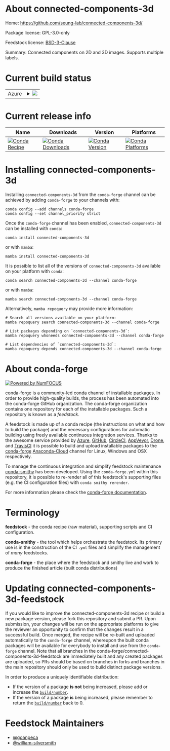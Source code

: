 About connected-components-3d
=============================

Home: https://github.com/seung-lab/connected-components-3d/

Package license: GPL-3.0-only

Feedstock license: [BSD-3-Clause](https://github.com/conda-forge/connected-components-3d-feedstock/blob/main/LICENSE.txt)

Summary: Connected components on 2D and 3D images. Supports multiple labels.

Current build status
====================


<table>
    
  <tr>
    <td>Azure</td>
    <td>
      <details>
        <summary>
          <a href="https://dev.azure.com/conda-forge/feedstock-builds/_build/latest?definitionId=15351&branchName=main">
            <img src="https://dev.azure.com/conda-forge/feedstock-builds/_apis/build/status/connected-components-3d-feedstock?branchName=main">
          </a>
        </summary>
        <table>
          <thead><tr><th>Variant</th><th>Status</th></tr></thead>
          <tbody><tr>
              <td>linux_64_numpy1.20python3.8.____cpython</td>
              <td>
                <a href="https://dev.azure.com/conda-forge/feedstock-builds/_build/latest?definitionId=15351&branchName=main">
                  <img src="https://dev.azure.com/conda-forge/feedstock-builds/_apis/build/status/connected-components-3d-feedstock?branchName=main&jobName=linux&configuration=linux_64_numpy1.20python3.8.____cpython" alt="variant">
                </a>
              </td>
            </tr><tr>
              <td>linux_64_numpy1.20python3.9.____cpython</td>
              <td>
                <a href="https://dev.azure.com/conda-forge/feedstock-builds/_build/latest?definitionId=15351&branchName=main">
                  <img src="https://dev.azure.com/conda-forge/feedstock-builds/_apis/build/status/connected-components-3d-feedstock?branchName=main&jobName=linux&configuration=linux_64_numpy1.20python3.9.____cpython" alt="variant">
                </a>
              </td>
            </tr><tr>
              <td>linux_64_numpy1.21python3.10.____cpython</td>
              <td>
                <a href="https://dev.azure.com/conda-forge/feedstock-builds/_build/latest?definitionId=15351&branchName=main">
                  <img src="https://dev.azure.com/conda-forge/feedstock-builds/_apis/build/status/connected-components-3d-feedstock?branchName=main&jobName=linux&configuration=linux_64_numpy1.21python3.10.____cpython" alt="variant">
                </a>
              </td>
            </tr><tr>
              <td>linux_64_numpy1.23python3.11.____cpython</td>
              <td>
                <a href="https://dev.azure.com/conda-forge/feedstock-builds/_build/latest?definitionId=15351&branchName=main">
                  <img src="https://dev.azure.com/conda-forge/feedstock-builds/_apis/build/status/connected-components-3d-feedstock?branchName=main&jobName=linux&configuration=linux_64_numpy1.23python3.11.____cpython" alt="variant">
                </a>
              </td>
            </tr><tr>
              <td>osx_64_numpy1.20python3.8.____cpython</td>
              <td>
                <a href="https://dev.azure.com/conda-forge/feedstock-builds/_build/latest?definitionId=15351&branchName=main">
                  <img src="https://dev.azure.com/conda-forge/feedstock-builds/_apis/build/status/connected-components-3d-feedstock?branchName=main&jobName=osx&configuration=osx_64_numpy1.20python3.8.____cpython" alt="variant">
                </a>
              </td>
            </tr><tr>
              <td>osx_64_numpy1.20python3.9.____cpython</td>
              <td>
                <a href="https://dev.azure.com/conda-forge/feedstock-builds/_build/latest?definitionId=15351&branchName=main">
                  <img src="https://dev.azure.com/conda-forge/feedstock-builds/_apis/build/status/connected-components-3d-feedstock?branchName=main&jobName=osx&configuration=osx_64_numpy1.20python3.9.____cpython" alt="variant">
                </a>
              </td>
            </tr><tr>
              <td>osx_64_numpy1.21python3.10.____cpython</td>
              <td>
                <a href="https://dev.azure.com/conda-forge/feedstock-builds/_build/latest?definitionId=15351&branchName=main">
                  <img src="https://dev.azure.com/conda-forge/feedstock-builds/_apis/build/status/connected-components-3d-feedstock?branchName=main&jobName=osx&configuration=osx_64_numpy1.21python3.10.____cpython" alt="variant">
                </a>
              </td>
            </tr><tr>
              <td>osx_64_numpy1.23python3.11.____cpython</td>
              <td>
                <a href="https://dev.azure.com/conda-forge/feedstock-builds/_build/latest?definitionId=15351&branchName=main">
                  <img src="https://dev.azure.com/conda-forge/feedstock-builds/_apis/build/status/connected-components-3d-feedstock?branchName=main&jobName=osx&configuration=osx_64_numpy1.23python3.11.____cpython" alt="variant">
                </a>
              </td>
            </tr><tr>
              <td>win_64_numpy1.20python3.8.____cpython</td>
              <td>
                <a href="https://dev.azure.com/conda-forge/feedstock-builds/_build/latest?definitionId=15351&branchName=main">
                  <img src="https://dev.azure.com/conda-forge/feedstock-builds/_apis/build/status/connected-components-3d-feedstock?branchName=main&jobName=win&configuration=win_64_numpy1.20python3.8.____cpython" alt="variant">
                </a>
              </td>
            </tr><tr>
              <td>win_64_numpy1.20python3.9.____cpython</td>
              <td>
                <a href="https://dev.azure.com/conda-forge/feedstock-builds/_build/latest?definitionId=15351&branchName=main">
                  <img src="https://dev.azure.com/conda-forge/feedstock-builds/_apis/build/status/connected-components-3d-feedstock?branchName=main&jobName=win&configuration=win_64_numpy1.20python3.9.____cpython" alt="variant">
                </a>
              </td>
            </tr><tr>
              <td>win_64_numpy1.21python3.10.____cpython</td>
              <td>
                <a href="https://dev.azure.com/conda-forge/feedstock-builds/_build/latest?definitionId=15351&branchName=main">
                  <img src="https://dev.azure.com/conda-forge/feedstock-builds/_apis/build/status/connected-components-3d-feedstock?branchName=main&jobName=win&configuration=win_64_numpy1.21python3.10.____cpython" alt="variant">
                </a>
              </td>
            </tr><tr>
              <td>win_64_numpy1.23python3.11.____cpython</td>
              <td>
                <a href="https://dev.azure.com/conda-forge/feedstock-builds/_build/latest?definitionId=15351&branchName=main">
                  <img src="https://dev.azure.com/conda-forge/feedstock-builds/_apis/build/status/connected-components-3d-feedstock?branchName=main&jobName=win&configuration=win_64_numpy1.23python3.11.____cpython" alt="variant">
                </a>
              </td>
            </tr>
          </tbody>
        </table>
      </details>
    </td>
  </tr>
</table>

Current release info
====================

| Name | Downloads | Version | Platforms |
| --- | --- | --- | --- |
| [![Conda Recipe](https://img.shields.io/badge/recipe-connected--components--3d-green.svg)](https://anaconda.org/conda-forge/connected-components-3d) | [![Conda Downloads](https://img.shields.io/conda/dn/conda-forge/connected-components-3d.svg)](https://anaconda.org/conda-forge/connected-components-3d) | [![Conda Version](https://img.shields.io/conda/vn/conda-forge/connected-components-3d.svg)](https://anaconda.org/conda-forge/connected-components-3d) | [![Conda Platforms](https://img.shields.io/conda/pn/conda-forge/connected-components-3d.svg)](https://anaconda.org/conda-forge/connected-components-3d) |

Installing connected-components-3d
==================================

Installing `connected-components-3d` from the `conda-forge` channel can be achieved by adding `conda-forge` to your channels with:

```
conda config --add channels conda-forge
conda config --set channel_priority strict
```

Once the `conda-forge` channel has been enabled, `connected-components-3d` can be installed with `conda`:

```
conda install connected-components-3d
```

or with `mamba`:

```
mamba install connected-components-3d
```

It is possible to list all of the versions of `connected-components-3d` available on your platform with `conda`:

```
conda search connected-components-3d --channel conda-forge
```

or with `mamba`:

```
mamba search connected-components-3d --channel conda-forge
```

Alternatively, `mamba repoquery` may provide more information:

```
# Search all versions available on your platform:
mamba repoquery search connected-components-3d --channel conda-forge

# List packages depending on `connected-components-3d`:
mamba repoquery whoneeds connected-components-3d --channel conda-forge

# List dependencies of `connected-components-3d`:
mamba repoquery depends connected-components-3d --channel conda-forge
```


About conda-forge
=================

[![Powered by
NumFOCUS](https://img.shields.io/badge/powered%20by-NumFOCUS-orange.svg?style=flat&colorA=E1523D&colorB=007D8A)](https://numfocus.org)

conda-forge is a community-led conda channel of installable packages.
In order to provide high-quality builds, the process has been automated into the
conda-forge GitHub organization. The conda-forge organization contains one repository
for each of the installable packages. Such a repository is known as a *feedstock*.

A feedstock is made up of a conda recipe (the instructions on what and how to build
the package) and the necessary configurations for automatic building using freely
available continuous integration services. Thanks to the awesome service provided by
[Azure](https://azure.microsoft.com/en-us/services/devops/), [GitHub](https://github.com/),
[CircleCI](https://circleci.com/), [AppVeyor](https://www.appveyor.com/),
[Drone](https://cloud.drone.io/welcome), and [TravisCI](https://travis-ci.com/)
it is possible to build and upload installable packages to the
[conda-forge](https://anaconda.org/conda-forge) [Anaconda-Cloud](https://anaconda.org/)
channel for Linux, Windows and OSX respectively.

To manage the continuous integration and simplify feedstock maintenance
[conda-smithy](https://github.com/conda-forge/conda-smithy) has been developed.
Using the ``conda-forge.yml`` within this repository, it is possible to re-render all of
this feedstock's supporting files (e.g. the CI configuration files) with ``conda smithy rerender``.

For more information please check the [conda-forge documentation](https://conda-forge.org/docs/).

Terminology
===========

**feedstock** - the conda recipe (raw material), supporting scripts and CI configuration.

**conda-smithy** - the tool which helps orchestrate the feedstock.
                   Its primary use is in the construction of the CI ``.yml`` files
                   and simplify the management of *many* feedstocks.

**conda-forge** - the place where the feedstock and smithy live and work to
                  produce the finished article (built conda distributions)


Updating connected-components-3d-feedstock
==========================================

If you would like to improve the connected-components-3d recipe or build a new
package version, please fork this repository and submit a PR. Upon submission,
your changes will be run on the appropriate platforms to give the reviewer an
opportunity to confirm that the changes result in a successful build. Once
merged, the recipe will be re-built and uploaded automatically to the
`conda-forge` channel, whereupon the built conda packages will be available for
everybody to install and use from the `conda-forge` channel.
Note that all branches in the conda-forge/connected-components-3d-feedstock are
immediately built and any created packages are uploaded, so PRs should be based
on branches in forks and branches in the main repository should only be used to
build distinct package versions.

In order to produce a uniquely identifiable distribution:
 * If the version of a package **is not** being increased, please add or increase
   the [``build/number``](https://docs.conda.io/projects/conda-build/en/latest/resources/define-metadata.html#build-number-and-string).
 * If the version of a package **is** being increased, please remember to return
   the [``build/number``](https://docs.conda.io/projects/conda-build/en/latest/resources/define-metadata.html#build-number-and-string)
   back to 0.

Feedstock Maintainers
=====================

* [@goanpeca](https://github.com/goanpeca/)
* [@william-silversmith](https://github.com/william-silversmith/)

